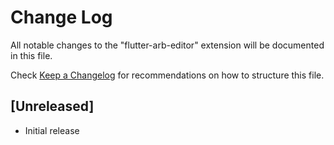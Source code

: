 # Change Log

All notable changes to the "flutter-arb-editor" extension will be documented in this file.

Check [Keep a Changelog](http://keepachangelog.com/) for recommendations on how to structure this file.

## [Unreleased]

- Initial release